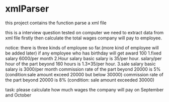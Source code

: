 # xmlParser
this project contains the function parse a xml file

this is a interview question tested on computer
we need to extract data from xml file firstly
then calculate the total wages company will pay to employee.

notice:
 there is three kinds of employee so far.(more kind of employee will be added later)
 if any employee who has birthday will get award 100
 1.fixed salary
	 6000/per month
 2.Hour salary
	 basic salary is 35/per hour.
	 salary/per hour of the part beyond 160 hours is 1.3*35/per hour.
 3.sale salary
 	 basic salary is 3000/per month
 	 commission rate of the part beyond 20000 is 5% (condition:sale amount exceed 20000 but below 30000)
 	 commission rate of the part beyond 20000 is 8% (condition: sale amount exceeded 30000)
 	 
task:
	please calculate how much wages the company will pay on September and October
 
 
